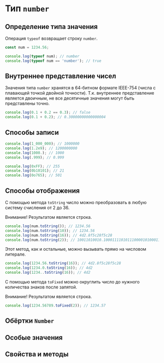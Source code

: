 # Тип `number`

## Определение типа значения

Операция `typeof` возвращает строку `number`.

```js
const num = 1234.56;

console.log(typeof num); // number
console.log(typeof num == 'number'); // true
```

## Внутреннее представление чисел

Значения типа `number` хранятся в 64-битном формате IEEE-754 (числа с плавающей точкой двойной точности). Т.к. внутреннее представление является двоичным, не все десятичные значения могут быть представлены точно.

```js
console.log(0.1 + 0.2 == 0.3); // false 
console.log(0.1 + 0.2); // 0.30000000000000004
```

## Способы записи

```js
console.log(1_000_000); // 1000000
console.log(1.2e9); // 1200000000
console.log(1000.); // 1000
console.log(.999); // 0.999

console.log(0xFF); // 255
console.log(0b10101); // 21
console.log(0o765); // 501
```

## Способы отображения

С помощью метода `toString` число можно преобразовать в любую систему счисления от 2 до 36.

Внимание! Результатом является строка.

```js
console.log(num.toString()); // 1234.56
console.log(num.toString(10)); // 1234.56
console.log(num.toString(16)); // 4d2.8f5c28f5c28
console.log(num.toString(2)); // 10011010010.10001111010111000010100011110101110000101
```

Этот метод, как и остальные, можно вызывать прямо на числовом литерале.

```js
console.log(1234.56.toString(16)); // 4d2.8f5c28f5c28
console.log(1234.0.toString(16)); // 4d2
console.log(1234..toString(16)); // 4d2
```

С помощью метода `toFixed` можно округлить число до нужного количества знаков после запятой.

Внимание! Результатом является строка.

```js
console.log(1234.56789.toFixed(2)); // 1234.57
```

## Обёртки `Number`

## Особые значения

## Свойства и методы
